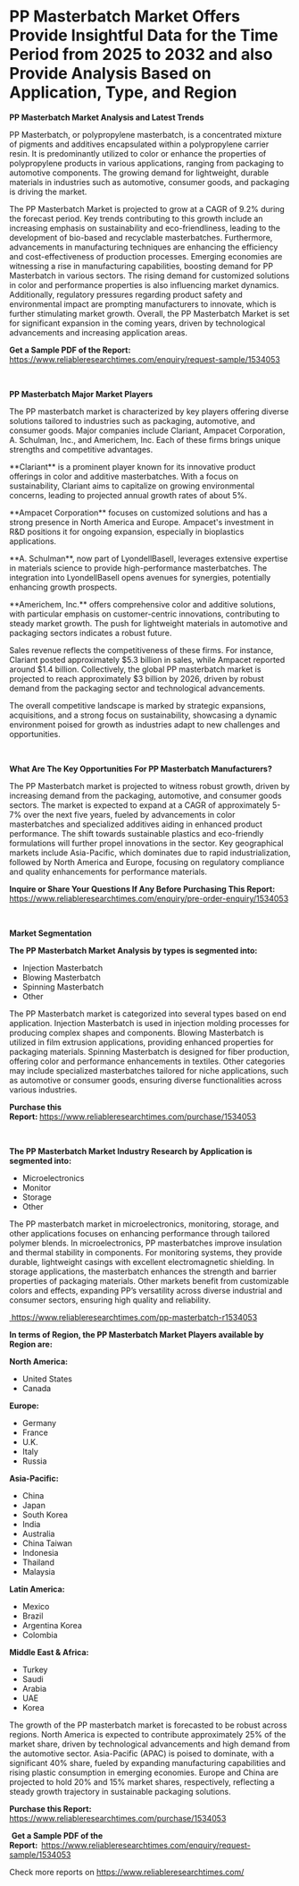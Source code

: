 <p><h1>PP Masterbatch Market Offers Provide Insightful Data for the Time Period from 2025 to 2032 and also Provide Analysis Based on Application, Type, and Region</h1></p><p><strong>PP Masterbatch Market Analysis and Latest Trends</strong></p>
<p><p>PP Masterbatch, or polypropylene masterbatch, is a concentrated mixture of pigments and additives encapsulated within a polypropylene carrier resin. It is predominantly utilized to color or enhance the properties of polypropylene products in various applications, ranging from packaging to automotive components. The growing demand for lightweight, durable materials in industries such as automotive, consumer goods, and packaging is driving the market.</p><p>The PP Masterbatch Market is projected to grow at a CAGR of 9.2% during the forecast period. Key trends contributing to this growth include an increasing emphasis on sustainability and eco-friendliness, leading to the development of bio-based and recyclable masterbatches. Furthermore, advancements in manufacturing techniques are enhancing the efficiency and cost-effectiveness of production processes. Emerging economies are witnessing a rise in manufacturing capabilities, boosting demand for PP Masterbatch in various sectors. The rising demand for customized solutions in color and performance properties is also influencing market dynamics. Additionally, regulatory pressures regarding product safety and environmental impact are prompting manufacturers to innovate, which is further stimulating market growth. Overall, the PP Masterbatch Market is set for significant expansion in the coming years, driven by technological advancements and increasing application areas.</p></p>
<p><strong>Get a Sample PDF of the Report:&nbsp;</strong> <a href="https://www.reliableresearchtimes.com/enquiry/request-sample/1534053?utm_campaign=2273&utm_medium=2&utm_source=Github&utm_content=ia&utm_term=31032025&utm_id=pp-masterbatch">https://www.reliableresearchtimes.com/enquiry/request-sample/1534053</a></p>
<p>&nbsp;</p>
<p><strong>PP Masterbatch Major Market Players</strong></p>
<p><p>The PP masterbatch market is characterized by key players offering diverse solutions tailored to industries such as packaging, automotive, and consumer goods. Major companies include Clariant, Ampacet Corporation, A. Schulman, Inc., and Americhem, Inc. Each of these firms brings unique strengths and competitive advantages.</p><p>**Clariant** is a prominent player known for its innovative product offerings in color and additive masterbatches. With a focus on sustainability, Clariant aims to capitalize on growing environmental concerns, leading to projected annual growth rates of about 5%. </p><p>**Ampacet Corporation** focuses on customized solutions and has a strong presence in North America and Europe. Ampacet's investment in R&D positions it for ongoing expansion, especially in bioplastics applications.</p><p>**A. Schulman**, now part of LyondellBasell, leverages extensive expertise in materials science to provide high-performance masterbatches. The integration into LyondellBasell opens avenues for synergies, potentially enhancing growth prospects.</p><p>**Americhem, Inc.** offers comprehensive color and additive solutions, with particular emphasis on customer-centric innovations, contributing to steady market growth. The push for lightweight materials in automotive and packaging sectors indicates a robust future.</p><p>Sales revenue reflects the competitiveness of these firms. For instance, Clariant posted approximately $5.3 billion in sales, while Ampacet reported around $1.4 billion. Collectively, the global PP masterbatch market is projected to reach approximately $3 billion by 2026, driven by robust demand from the packaging sector and technological advancements.</p><p>The overall competitive landscape is marked by strategic expansions, acquisitions, and a strong focus on sustainability, showcasing a dynamic environment poised for growth as industries adapt to new challenges and opportunities.</p></p>
<p>&nbsp;</p>
<p><strong>What Are The Key Opportunities For PP Masterbatch Manufacturers?</strong></p>
<p><p>The PP Masterbatch market is projected to witness robust growth, driven by increasing demand from the packaging, automotive, and consumer goods sectors. The market is expected to expand at a CAGR of approximately 5-7% over the next five years, fueled by advancements in color masterbatches and specialized additives aiding in enhanced product performance. The shift towards sustainable plastics and eco-friendly formulations will further propel innovations in the sector. Key geographical markets include Asia-Pacific, which dominates due to rapid industrialization, followed by North America and Europe, focusing on regulatory compliance and quality enhancements for performance materials.</p></p>
<p><strong>Inquire or Share Your Questions If Any Before Purchasing This Report:</strong> <a href="https://www.reliableresearchtimes.com/enquiry/pre-order-enquiry/1534053?utm_campaign=2273&utm_medium=2&utm_source=Github&utm_content=ia&utm_term=31032025&utm_id=pp-masterbatch">https://www.reliableresearchtimes.com/enquiry/pre-order-enquiry/1534053</a></p>
<p>&nbsp;</p>
<p><strong>Market Segmentation</strong></p>
<p><strong>The PP Masterbatch Market Analysis by types is segmented into:</strong></p>
<p><ul><li>Injection Masterbatch</li><li>Blowing Masterbatch</li><li>Spinning Masterbatch</li><li>Other</li></ul></p>
<p><p>The PP Masterbatch market is categorized into several types based on end application. Injection Masterbatch is used in injection molding processes for producing complex shapes and components. Blowing Masterbatch is utilized in film extrusion applications, providing enhanced properties for packaging materials. Spinning Masterbatch is designed for fiber production, offering color and performance enhancements in textiles. Other categories may include specialized masterbatches tailored for niche applications, such as automotive or consumer goods, ensuring diverse functionalities across various industries.</p></p>
<p><strong>Purchase this Report:&nbsp;</strong><a href="https://www.reliableresearchtimes.com/purchase/1534053?utm_campaign=2273&utm_medium=2&utm_source=Github&utm_content=ia&utm_term=31032025&utm_id=pp-masterbatch">https://www.reliableresearchtimes.com/purchase/1534053</a></p>
<p>&nbsp;</p>
<p><strong>The PP Masterbatch Market Industry Research by Application is segmented into:</strong></p>
<p><ul><li>Microelectronics</li><li>Monitor</li><li>Storage</li><li>Other</li></ul></p>
<p><p>The PP masterbatch market in microelectronics, monitoring, storage, and other applications focuses on enhancing performance through tailored polymer blends. In microelectronics, PP masterbatches improve insulation and thermal stability in components. For monitoring systems, they provide durable, lightweight casings with excellent electromagnetic shielding. In storage applications, the masterbatch enhances the strength and barrier properties of packaging materials. Other markets benefit from customizable colors and effects, expanding PP’s versatility across diverse industrial and consumer sectors, ensuring high quality and reliability.</p></p>
<p><a href="https://www.reliableresearchtimes.com/pp-masterbatch-r1534053?utm_campaign=2273&utm_medium=2&utm_source=Github&utm_content=ia&utm_term=31032025&utm_id=pp-masterbatch">&nbsp;https://www.reliableresearchtimes.com/pp-masterbatch-r1534053</a></p>
<p><strong>In terms of Region, the PP Masterbatch Market Players available by Region are:</strong></p>
<p>
    <p> <strong> North America: </strong>
        <ul>
            <li>United States</li>
            <li>Canada</li>
        </ul>
        </p> 
    <p> <strong> Europe: </strong>
        <ul>
            <li>Germany</li>
            <li>France</li>
            <li>U.K.</li>
            <li>Italy</li>
            <li>Russia</li>
        </ul>
        </p> 
    <p> <strong> Asia-Pacific: </strong>
        <ul>
            <li>China</li>
            <li>Japan</li>
            <li>South Korea</li>
            <li>India</li>
            <li>Australia</li>
            <li>China Taiwan</li>
            <li>Indonesia</li>
            <li>Thailand</li>
            <li>Malaysia</li>
        </ul>
        </p> 
    <p> <strong> Latin America: </strong>
        <ul>
            <li>Mexico</li>
            <li>Brazil</li>
            <li>Argentina Korea</li>
            <li>Colombia</li>
        </ul>
        </p> 
    <p> <strong> Middle East & Africa: </strong>
        <ul>
            <li>Turkey</li>
            <li>Saudi</li>
            <li>Arabia</li>
            <li>UAE</li>
            <li>Korea</li>
        </ul>
    </p>
    </p>
<p><p>The growth of the PP masterbatch market is forecasted to be robust across regions. North America is expected to contribute approximately 25% of the market share, driven by technological advancements and high demand from the automotive sector. Asia-Pacific (APAC) is poised to dominate, with a significant 40% share, fueled by expanding manufacturing capabilities and rising plastic consumption in emerging economies. Europe and China are projected to hold 20% and 15% market shares, respectively, reflecting a steady growth trajectory in sustainable packaging solutions.</p></p>
<p><strong>Purchase this Report: </strong><a href="https://www.reliableresearchtimes.com/purchase/1534053?utm_campaign=2273&utm_medium=2&utm_source=Github&utm_content=ia&utm_term=31032025&utm_id=pp-masterbatch">https://www.reliableresearchtimes.com/purchase/1534053</a></p>
<p>&nbsp;<strong>Get a Sample PDF of the Report:&nbsp;&nbsp;</strong><a href="https://www.reliableresearchtimes.com/enquiry/request-sample/1534053?utm_campaign=2273&utm_medium=2&utm_source=Github&utm_content=ia&utm_term=31032025&utm_id=pp-masterbatch">https://www.reliableresearchtimes.com/enquiry/request-sample/1534053</a></p>
<p><strong></strong></p>
<p>Check more reports on <a href="https://www.reliableresearchtimes.com/?utm_campaign=2273&utm_medium=2&utm_source=Github&utm_content=ia&utm_term=31032025&utm_id=pp-masterbatch">https://www.reliableresearchtimes.com/</a></p>